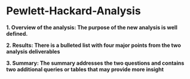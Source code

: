 # Pewlett-Hackard-Analysis


**1. Overview of the analysis: The purpose of the new analysis is well defined.** 


**2. Results: There is a bulleted list with four major points from the two analysis deliverables**


**3. Summary: The summary addresses the two questions and contains two additional queries or tables that may provide more insight**
